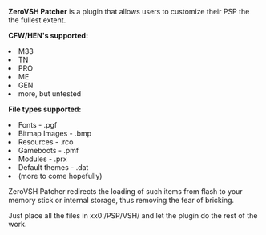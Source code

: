 <b>ZeroVSH Patcher</b> is a plugin that allows
users to customize their PSP the the fullest extent.

<b>CFW/HEN's supported:</b>
<li>M33</li>
<li>TN</li>
<li>PRO</li>
<li>ME</li>
<li>GEN</li>
<li>more, but untested</li>

<b>File types supported:</b>

<li>Fonts - .pgf</li>
<li>Bitmap Images - .bmp</li>
<li>Resources - .rco</li>
<li>Gameboots - .pmf</li>
<li>Modules - .prx</li>
<li>Default themes - .dat</li>
<li>(more to come hopefully)</li>

ZeroVSH Patcher redirects the loading of such items from flash to your memory stick or internal storage,
thus removing the fear of bricking.

Just place all the files in xx0:/PSP/VSH/ and let the plugin do the rest of the work.